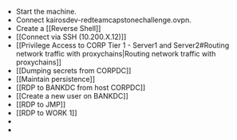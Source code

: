 - Start the machine.
- Connect kairosdev-redteamcapstonechallenge.ovpn.
- Create a [[Reverse Shell]]
- [[Connect via SSH (10.200.X.12)]]
- [[Privilege Access to CORP Tier 1 - Server1 and Server2#Routing network traffic with proxychains|Routing network traffic with proxychains]]
- [[Dumping secrets from CORPDC]]
- [[Maintain persistence]]
- [[RDP to BANKDC from host CORPDC]]
- [[Create a new user on BANKDC]]
- [[RDP to JMP]]
- [[RDP to WORK 1]]
- 
- 